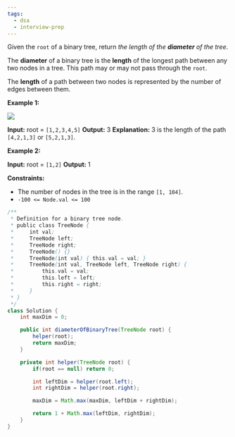 ```yaml
---
tags:
  - dsa
  - interview-prep
---
```

Given the `root` of a binary tree, return _the length of the **diameter** of the tree_.

The **diameter** of a binary tree is the **length** of the longest path between any two nodes in a tree. This path may or may not pass through the `root`.

The **length** of a path between two nodes is represented by the number of edges between them.

**Example 1:**

![](https://assets.leetcode.com/uploads/2021/03/06/diamtree.jpg)

**Input:** root = `[1,2,3,4,5]`
**Output:** 3
**Explanation:** 3 is the length of the path `[4,2,1,3]` or `[5,2,1,3]`.

**Example 2:**

**Input:** root = `[1,2]`
**Output:** 1

**Constraints:**

- The number of nodes in the tree is in the range `[1, 104]`.
- `-100 <= Node.val <= 100`

```Java
/**
 * Definition for a binary tree node.
 * public class TreeNode {
 *     int val;
 *     TreeNode left;
 *     TreeNode right;
 *     TreeNode() {}
 *     TreeNode(int val) { this.val = val; }
 *     TreeNode(int val, TreeNode left, TreeNode right) {
 *         this.val = val;
 *         this.left = left;
 *         this.right = right;
 *     }
 * }
 */
class Solution {
    int maxDim = 0;

    public int diameterOfBinaryTree(TreeNode root) {
        helper(root);
        return maxDim;
    }

    private int helper(TreeNode root) {
        if(root == null) return 0;

        int leftDim = helper(root.left);
        int rightDim = helper(root.right);

        maxDim = Math.max(maxDim, leftDim + rightDim);

        return 1 + Math.max(leftDim, rightDim);
    }
}
```